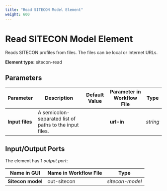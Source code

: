 ```yaml
---
title: "Read SITECON Model Element"
weight: 600
---
```


# Read SITECON Model Element

Reads SITECON profiles from files. The files can be local or Internet URLs.

**Element type:** sitecon-read

## Parameters

| Parameter          | Description                                      | Default Value | Parameter in Workflow File | Type   |
|--------------------|--------------------------------------------------|---------------|----------------------------|--------|
| **Input files**    | A semicolon-separated list of paths to the input files. |               | **url-in**                 | _string_ |

## Input/Output Ports

The element has 1 _output port_:

| Name in GUI      | Name in Workflow File | Type            |
|------------------|-----------------------|-----------------|
| **Sitecon model** | out-sitecon           | _sitecon-model_ |